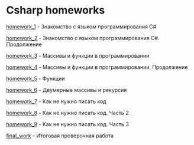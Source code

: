# Csharp homeworks

[homework_1](https://github.com/alex-bel31/Csharp_Homework/tree/main/homework_1) - Знакомство с языком программирования С#

[homework_2](https://github.com/alex-bel31/Csharp_Homework/tree/main/homework_2) - Знакомство с языком программирования С#. Продолжение

[homework_3](https://github.com/alex-bel31/Csharp_Homework/tree/main/homework_3) - Массивы и функции в программировании

[homework_4](https://github.com/alex-bel31/Csharp_Homework/tree/main/homework_4) - Массивы и функции в программировании. Продолжение

[homework_5](https://github.com/alex-bel31/Csharp_Homework/tree/main/homework_5) - Функции

[homework_6](https://github.com/alex-bel31/Csharp_Homework/tree/main/homework_6) - Двумерные массивы и рекурсия

[homework_7](https://github.com/alex-bel31/Csharp_Homework/tree/main/homework_7) - Как не нужно писать код

[homework_8](https://github.com/alex-bel31/Csharp_Homework/tree/main/homework_8) - Как не нужно писать код. Часть 2

[homework_9](https://github.com/alex-bel31/Csharp_Homework/tree/main/homework_9) - Как не нужно писать код. Часть 3

[final_work](https://github.com/alex-bel31/Csharp_Homework/tree/main/FinaWork) - Итоговая проверочная работа